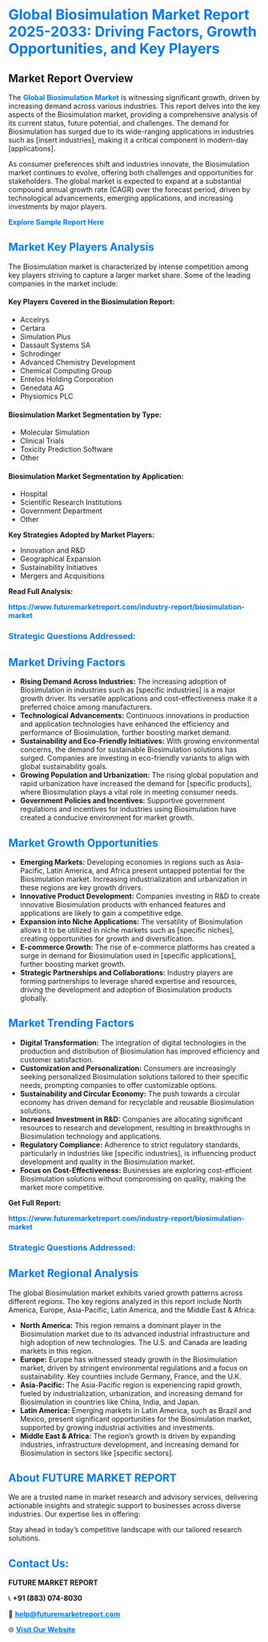 <h1 style="color: #007BFF;">Global Biosimulation Market Report 2025-2033: Driving Factors, Growth Opportunities, and Key Players</h1>

<section id="overview">
<h2>Market Report Overview</h2>
<p>The <a href="https://www.futuremarketreport.com/industry-report/biosimulation-market" style="color: #007BFF; text-decoration: none;"><strong>Global Biosimulation Market</strong></a> is witnessing significant growth, driven by increasing demand across various industries. This report delves into the key aspects of the Biosimulation market, providing a comprehensive analysis of its current status, future potential, and challenges. The demand for Biosimulation has surged due to its wide-ranging applications in industries such as [insert industries], making it a critical component in modern-day [applications].</p>
<p>As consumer preferences shift and industries innovate, the Biosimulation market continues to evolve, offering both challenges and opportunities for stakeholders. The global market is expected to expand at a substantial compound annual growth rate (CAGR) over the forecast period, driven by technological advancements, emerging applications, and increasing investments by major players.</p>
</section>

<section id="overview">
<p><a href="https://www.futuremarketreport.com/request-sample/reportId=85652" style="color: #007BFF; text-decoration: none;"><strong>Explore Sample Report Here</strong></a></p>
</section>

<section id="key-players">
<h2 style="color: #007BFF;">Market Key Players Analysis</h2>
<p>The Biosimulation market is characterized by intense competition among key players striving to capture a larger market share. Some of the leading companies in the market include:</p>
<h4>Key Players Covered in the Biosimulation Report:</h4>
<ul><li>Accelrys</li><li>Certara</li><li>Simulation Plus</li><li>Dassault Systems SA</li><li>Schrodinger</li><li>Advanced Chemistry Development</li><li>Chemical Computing Group</li><li>Entelos Holding Corporation</li><li>Genedata AG</li><li>Physiomics PLC</li></ul>
<h4>Biosimulation Market Segmentation by Type:</h4>
<ul><li>Molecular Simulation</li><li>Clinical Trials</li><li>Toxicity Prediction Software</li><li>Other</li></ul>

<h4>Biosimulation Market Segmentation by Application:</h4>
<ul><li>Hospital</li><li>Scientific Research Institutions</li><li>Government Department</li><li>Other</li></ul>
<p><strong>Key Strategies Adopted by Market Players:</strong></p>
<ul>
<li>Innovation and R&D</li>
<li>Geographical Expansion</li>
<li>Sustainability Initiatives</li>
<li>Mergers and Acquisitions</li>
</ul>
</section>

<section>
<p><strong>Read Full Analysis: </strong></p><a href="https://www.futuremarketreport.com/industry-report/biosimulation-market" style="color: #007BFF; text-decoration: none;"><strong>https://www.futuremarketreport.com/industry-report/biosimulation-market</strong></a>
<h3 style="color: #007BFF;">Strategic Questions Addressed:</h3>
</section>

<section id="driving-factors">
<h2 style="color: #007BFF;">Market Driving Factors</h2>
<ul>
<li><strong>Rising Demand Across Industries:</strong> The increasing adoption of Biosimulation in industries such as [specific industries] is a major growth driver. Its versatile applications and cost-effectiveness make it a preferred choice among manufacturers.</li>
<li><strong>Technological Advancements:</strong> Continuous innovations in production and application technologies have enhanced the efficiency and performance of Biosimulation, further boosting market demand.</li>
<li><strong>Sustainability and Eco-Friendly Initiatives:</strong> With growing environmental concerns, the demand for sustainable Biosimulation solutions has surged. Companies are investing in eco-friendly variants to align with global sustainability goals.</li>
<li><strong>Growing Population and Urbanization:</strong> The rising global population and rapid urbanization have increased the demand for [specific products], where Biosimulation plays a vital role in meeting consumer needs.</li>
<li><strong>Government Policies and Incentives:</strong> Supportive government regulations and incentives for industries using Biosimulation have created a conducive environment for market growth.</li>
</ul>
</section>

<section id="growth-opportunities">
<h2 style="color: #007BFF;">Market Growth Opportunities</h2>
<ul>
<li><strong>Emerging Markets:</strong> Developing economies in regions such as Asia-Pacific, Latin America, and Africa present untapped potential for the Biosimulation market. Increasing industrialization and urbanization in these regions are key growth drivers.</li>
<li><strong>Innovative Product Development:</strong> Companies investing in R&D to create innovative Biosimulation products with enhanced features and applications are likely to gain a competitive edge.</li>
<li><strong>Expansion into Niche Applications:</strong> The versatility of Biosimulation allows it to be utilized in niche markets such as [specific niches], creating opportunities for growth and diversification.</li>
<li><strong>E-commerce Growth:</strong> The rise of e-commerce platforms has created a surge in demand for Biosimulation used in [specific applications], further boosting market growth.</li>
<li><strong>Strategic Partnerships and Collaborations:</strong> Industry players are forming partnerships to leverage shared expertise and resources, driving the development and adoption of Biosimulation products globally.</li>
</ul>
</section>

<section id="trending-factors">
<h2 style="color: #007BFF;">Market Trending Factors</h2>
<ul>
<li><strong>Digital Transformation:</strong> The integration of digital technologies in the production and distribution of Biosimulation has improved efficiency and customer satisfaction.</li>
<li><strong>Customization and Personalization:</strong> Consumers are increasingly seeking personalized Biosimulation solutions tailored to their specific needs, prompting companies to offer customizable options.</li>
<li><strong>Sustainability and Circular Economy:</strong> The push towards a circular economy has driven demand for recyclable and reusable Biosimulation solutions.</li>
<li><strong>Increased Investment in R&D:</strong> Companies are allocating significant resources to research and development, resulting in breakthroughs in Biosimulation technology and applications.</li>
<li><strong>Regulatory Compliance:</strong> Adherence to strict regulatory standards, particularly in industries like [specific industries], is influencing product development and quality in the Biosimulation market.</li>
<li><strong>Focus on Cost-Effectiveness:</strong> Businesses are exploring cost-efficient Biosimulation solutions without compromising on quality, making the market more competitive.</li>
</ul>
</section>

<section>
<p><strong>Get Full Report: </strong></p><a href="https://www.futuremarketreport.com/industry-report/biosimulation-market" style="color: #007BFF; text-decoration: none;"><strong>https://www.futuremarketreport.com/industry-report/biosimulation-market</strong></a>
<h3 style="color: #007BFF;">Strategic Questions Addressed:</h3>
</section>


<section id="regional-analysis">
<h2 style="color: #007BFF;">Market Regional Analysis</h2>
<p>The global Biosimulation market exhibits varied growth patterns across different regions. The key regions analyzed in this report include North America, Europe, Asia-Pacific, Latin America, and the Middle East & Africa:</p>
<ul>
<li><strong>North America:</strong> This region remains a dominant player in the Biosimulation market due to its advanced industrial infrastructure and high adoption of new technologies. The U.S. and Canada are leading markets in this region.</li>
<li><strong>Europe:</strong> Europe has witnessed steady growth in the Biosimulation market, driven by stringent environmental regulations and a focus on sustainability. Key countries include Germany, France, and the U.K.</li>
<li><strong>Asia-Pacific:</strong> The Asia-Pacific region is experiencing rapid growth, fueled by industrialization, urbanization, and increasing demand for Biosimulation in countries like China, India, and Japan.</li>
<li><strong>Latin America:</strong> Emerging markets in Latin America, such as Brazil and Mexico, present significant opportunities for the Biosimulation market, supported by growing industrial activities and investments.</li>
<li><strong>Middle East & Africa:</strong> The region’s growth is driven by expanding industries, infrastructure development, and increasing demand for Biosimulation in sectors like [specific sectors].</li>
</ul>
</section>

<footer>
<h2 style="color: #007BFF;">About FUTURE MARKET REPORT</h2>
<p>We are a trusted name in market research and advisory services, delivering actionable insights and strategic support to businesses across diverse industries. Our expertise lies in offering:</p>

<p>Stay ahead in today’s competitive landscape with our tailored research solutions.</p>

<h2 style="color: #007BFF;">Contact Us:</h2>
<p><strong>FUTURE MARKET REPORT</strong></p>
<p>📞 <strong>+91 (883) 074-8030</strong></p>
<p>📧 <strong><a href="mailto:help@futuremarketreport.com" style="color: #007BFF;">help@futuremarketreport.com</a></strong></p>
<p>🌐 <strong><a href="https://www.futuremarketreport.com/" style="color: #007BFF;">Visit Our Website</a></strong></p>
</footer>